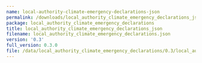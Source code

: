 ```yaml
---
name: local-authority-climate-emergency-declarations-json
permalink: /downloads/local_authority_climate_emergency_declarations_json/0_3
package: local_authority_climate_emergency_declarations
title: local_authority_climate_emergency_declarations_json
filename: local_authority_climate_emergency_declarations.json
version: '0.3'
full_version: 0.3.0
file: /data/local_authority_climate_emergency_declarations/0.3/local_authority_climate_emergency_declarations.json
---
```

